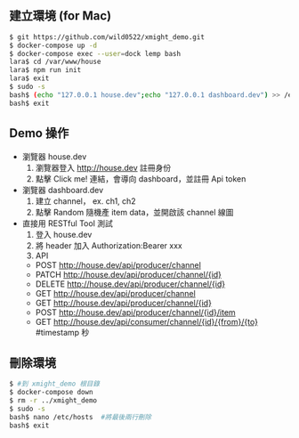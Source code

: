 ## 建立環境 (for Mac)
```bash
$ git https://github.com/wild0522/xmight_demo.git
$ docker-compose up -d
$ docker-compose exec --user=dock lemp bash
lara$ cd /var/www/house
lara$ npm run init
lara$ exit
$ sudo -s
bash$ (echo "127.0.0.1 house.dev";echo "127.0.0.1 dashboard.dev") >> /etc/hosts```
bash$ exit
```

## Demo 操作
- 瀏覽器 house.dev
  1. 瀏覽器登入 http://house.dev 註冊身份
  1. 點擊 Click me! 連結，會導向 dashboard，並註冊 Api token
- 瀏覽器 dashboard.dev
  1. 建立 channel， ex. ch1, ch2
  1. 點擊 Random 隨機產 item data，並開啟該 channel 線圖
- 直接用 RESTful Tool 測試
  1. 登入 house.dev
  1. 將 header 加入 Authorization:Bearer xxx
  1. API
    - POST   http://house.dev/api/producer/channel
    - PATCH  http://house.dev/api/producer/channel/{id}
    - DELETE http://house.dev/api/producer/channel/{id}
    - GET    http://house.dev/api/producer/channel
    - GET    http://house.dev/api/producer/channel/{id}
    - POST   http://house.dev/api/producer/channel/{id}/item
    - GET    http://house.dev/api/consumer/channel/{id}/{from}/{to} #timestamp 秒
## 刪除環境
```bash
$ #到 xmight_demo 根目錄
$ docker-compose down
$ rm -r ../xmight_demo
$ sudo -s
bash$ nano /etc/hosts  #將最後兩行刪除
bash$ exit
```
